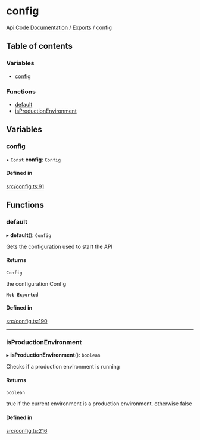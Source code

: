# config
 
[Api Code Documentation](../README.md) / [Exports](../modules.md) / config

## Table of contents

### Variables

- [config](config.md#config)

### Functions

- [default](config.md#default)
- [isProductionEnvironment](config.md#isproductionenvironment)

## Variables

### config

• `Const` **config**: `Config`

#### Defined in

[src/config.ts:91](https://github.com/openkfw/TruBudget/blob/26ade46/api/src/config.ts#L91)

## Functions

### default

▸ **default**(): `Config`

Gets the configuration used to start the API

#### Returns

`Config`

the configuration Config

**`Not Exported`**

#### Defined in

[src/config.ts:190](https://github.com/openkfw/TruBudget/blob/26ade46/api/src/config.ts#L190)

___

### isProductionEnvironment

▸ **isProductionEnvironment**(): `boolean`

Checks if a production environment is running

#### Returns

`boolean`

true if the current environment is a production environment. otherwise false

#### Defined in

[src/config.ts:216](https://github.com/openkfw/TruBudget/blob/26ade46/api/src/config.ts#L216)
